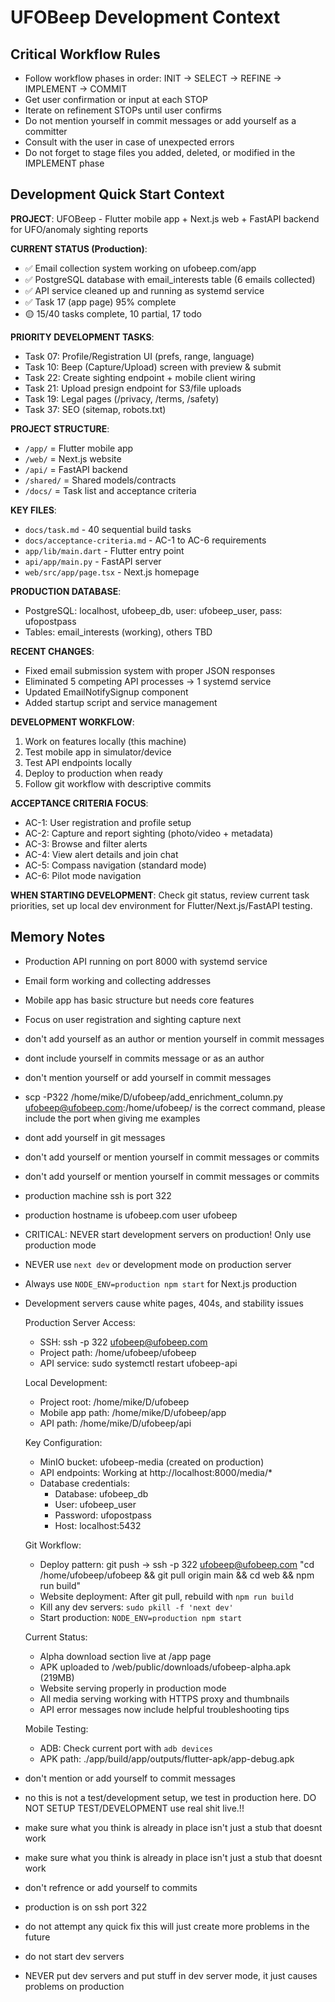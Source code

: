 # UFOBeep Development Context

## Critical Workflow Rules
- Follow workflow phases in order: INIT → SELECT → REFINE → IMPLEMENT → COMMIT
- Get user confirmation or input at each STOP
- Iterate on refinement STOPs until user confirms
- Do not mention yourself in commit messages or add yourself as a committer
- Consult with the user in case of unexpected errors
- Do not forget to stage files you added, deleted, or modified in the IMPLEMENT phase

## Development Quick Start Context

**PROJECT**: UFOBeep - Flutter mobile app + Next.js web + FastAPI backend for UFO/anomaly sighting reports

**CURRENT STATUS (Production)**:
- ✅ Email collection system working on ufobeep.com/app
- ✅ PostgreSQL database with email_interests table (6 emails collected)
- ✅ API service cleaned up and running as systemd service
- ✅ Task 17 (app page) 95% complete
- 🟡 15/40 tasks complete, 10 partial, 17 todo

**PRIORITY DEVELOPMENT TASKS**:
- Task 07: Profile/Registration UI (prefs, range, language)
- Task 10: Beep (Capture/Upload) screen with preview & submit  
- Task 22: Create sighting endpoint + mobile client wiring
- Task 21: Upload presign endpoint for S3/file uploads
- Task 19: Legal pages (/privacy, /terms, /safety)
- Task 37: SEO (sitemap, robots.txt)

**PROJECT STRUCTURE**:
- `/app/` = Flutter mobile app
- `/web/` = Next.js website
- `/api/` = FastAPI backend  
- `/shared/` = Shared models/contracts
- `/docs/` = Task list and acceptance criteria

**KEY FILES**:
- `docs/task.md` - 40 sequential build tasks
- `docs/acceptance-criteria.md` - AC-1 to AC-6 requirements
- `app/lib/main.dart` - Flutter entry point
- `api/app/main.py` - FastAPI server
- `web/src/app/page.tsx` - Next.js homepage

**PRODUCTION DATABASE**:
- PostgreSQL: localhost, ufobeep_db, user: ufobeep_user, pass: ufopostpass
- Tables: email_interests (working), others TBD

**RECENT CHANGES**:
- Fixed email submission system with proper JSON responses
- Eliminated 5 competing API processes → 1 systemd service
- Updated EmailNotifySignup component
- Added startup script and service management

**DEVELOPMENT WORKFLOW**:
1. Work on features locally (this machine)
2. Test mobile app in simulator/device
3. Test API endpoints locally
4. Deploy to production when ready
5. Follow git workflow with descriptive commits

**ACCEPTANCE CRITERIA FOCUS**:
- AC-1: User registration and profile setup
- AC-2: Capture and report sighting (photo/video + metadata)
- AC-3: Browse and filter alerts
- AC-4: View alert details and join chat
- AC-5: Compass navigation (standard mode)
- AC-6: Pilot mode navigation

**WHEN STARTING DEVELOPMENT**: Check git status, review current task priorities, set up local dev environment for Flutter/Next.js/FastAPI testing.

## Memory Notes
- Production API running on port 8000 with systemd service
- Email form working and collecting addresses
- Mobile app has basic structure but needs core features
- Focus on user registration and sighting capture next
- don't add yourself as an author or mention yourself in commit messages
- dont include yourself in commits message or as an author
- don't mention yourself or add yourself in commit messages
- scp -P322 /home/mike/D/ufobeep/add_enrichment_column.py ufobeep@ufobeep.com:/home/ufobeep/  is the correct command, please include the port when giving me examples
- dont add yourself in git messages
- don't add yourself or mention yourself in commit messages or commits
- don't add yourself or mention yourself in commit messages or commits
- production machine ssh is port 322
- production hostname is ufobeep.com user ufobeep
- CRITICAL: NEVER start development servers on production! Only use production mode
- NEVER use `next dev` or development mode on production server
- Always use `NODE_ENV=production npm start` for Next.js production
- Development servers cause white pages, 404s, and stability issues

  Production Server Access:

  - SSH: ssh -p 322 ufobeep@ufobeep.com
  - Project path: /home/ufobeep/ufobeep
  - API service: sudo systemctl restart ufobeep-api

  Local Development:

  - Project root: /home/mike/D/ufobeep
  - Mobile app path: /home/mike/D/ufobeep/app
  - API path: /home/mike/D/ufobeep/api

  Key Configuration:

  - MinIO bucket: ufobeep-media (created on production)
  - API endpoints: Working at http://localhost:8000/media/*
  - Database credentials:
    - Database: ufobeep_db
    - User: ufobeep_user
    - Password: ufopostpass
    - Host: localhost:5432

  Git Workflow:

  - Deploy pattern: git push → ssh -p 322 ufobeep@ufobeep.com "cd /home/ufobeep/ufobeep && git pull origin main && cd web && npm run build"
  - Website deployment: After git pull, rebuild with `npm run build`
  - Kill any dev servers: `sudo pkill -f 'next dev'`
  - Start production: `NODE_ENV=production npm start`

  Current Status:

  - Alpha download section live at /app page
  - APK uploaded to /web/public/downloads/ufobeep-alpha.apk (219MB)
  - Website serving properly in production mode
  - All media serving working with HTTPS proxy and thumbnails
  - API error messages now include helpful troubleshooting tips

  Mobile Testing:

  - ADB: Check current port with `adb devices`
  - APK path: ./app/build/app/outputs/flutter-apk/app-debug.apk
- don't mention or add yourself to commit messages
- no this is not a test/development setup, we test in production here. DO NOT SETUP TEST/DEVELOPMENT use real shit live.!!
- make sure what you think is already in place isn't just a stub that doesnt work
- make sure what you think is already in place isn't just a stub that doesnt work
- don't refrence or add yourself to commits
- production is on ssh port 322
- do not attempt any quick fix this will just create more problems in the future
- do not start dev servers
- NEVER put dev servers and put stuff in dev server mode, it just causes problems on production